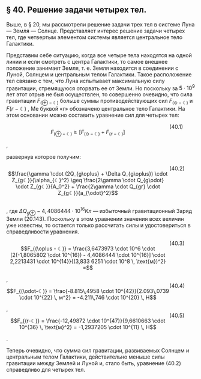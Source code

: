 ## § 40. Решение задачи четырех тел.

Выше, в § 20, мы рассмотрели решение задачи трех тел в системе Луна — Земля — Солнце. Представляет интерес решение задачи четырех тел, где четвертым элементом системы является центральное тело Галактики.

Представим себе ситуацию, когда все четыре тела находятся на одной линии и если смотреть с центра Галактики, то самое внешнее положение занимает Земля, т. е. Земля находится в соединении с Луной, Солнцем и центральным телом Галактики. Такое расположение тел связано с тем, что Луна испытывает максимальную силу гравитации, стремящуюся оторвать ее от Земли. Но поскольку за <span data-db-key="8919" data-src="images/formula_inline_597_0_0.webp"> $5 \cdot 10^9$ </span> лет этот отрыв не был осуществлен, то совершенно очевидно, что сила гравитации <span data-db-key="8920" data-src="images/formula_inline_597_0_13.webp"> $F_{(\oplus-☾)}$ </span> больше суммы противодействующих сил <span data-db-key="8921" data-src="images/formula_inline_597_1_0.webp"> $F_{(\odot - ☾)}$ </span> и <span data-db-key="8922" data-src="images/formula_inline_597_1_2.webp"> $F(г - ☾)$ </span> , Me буквой «г» обозначено центральное тело Галактики. На этом основании можно составить уравнение сил для четырех тел:

<div style="display: flex; width: 100%;" data-db-key="8914" data-src="images/formula_full_597_2_0.webp">
<div style="width: 100%;">

$$F_{(\oplus - ☾)} \geq [F_{(\odot - ☾)} + F_{(г - ☾)}]$$

</div>
<div style="width: 80px;">
(40.1)
</div>
</div>
,

развернув которое получим:

<div style="display: flex; width: 100%;" data-db-key="8915" data-src="images/formula_full_597_4_0.webp">
<div style="width: 100%;">

$$\frac{\gamma \cdot (2Q_{g\oplus} + \Delta Q_{g\oplus}) \cdot Z_{g☾}}{\alpha_{☾}^2} \geq \frac{2\gamma \cdot Q_{g\odot} \cdot Z_{g☾}}{A_0^2} + \frac{2\gamma \cdot Q_{gг} \cdot Z_{g☾}}{a_{\odot}^2}$$

</div>
<div style="width: 80px;">
(40.2)
</div>
</div>

, где <span data-db-key="8923" data-src="images/formula_inline_597_4_3.webp"> $\Delta Q_{g\oplus} - 4,4086444 \cdot 10^{16} Кл$ </span> — избыточный гравитационный 3aряд Земли (20.143). Поскольку в этом уравнении значения всех величин уже известны, то остается только рассчитать силы и удостовериться в справедливости уравнения.

<div style="display: flex; width: 100%;" data-db-key="8916" data-src="images/formula_full_597_5.webp">
<div style="width: 100%;">

$$F_{(\oplus - ☾)} = \frac{3,6473973 \cdot 10^6 \cdot [2(-1,8065802 \cdot 10^{16}) - 4,4086444 \cdot 10^{16}] \cdot 2,2213431 \cdot 10^{14}}{(3,833 6251 \cdot 10^8 \, \text{м})^2} =$$

</div>
<div style="width: 80px;">
(40.3)
</div>
</div>
,

<div style="display: flex; width: 100%;" data-db-key="8918" data-src="images/formula_full_597_9_0.webp">
<div style="width: 100%;">

$$F_{(\odot-☾)} = \frac{-8.815\,4958 \cdot 10^{42}}{2.093\,0739 \cdot 10^{22} \, м^2} = -4.211\,746 \cdot 10^{20} \, Н$$

</div>
<div style="width: 80px;">
(40.4)
</div>
</div>
,

<div style="display: flex; width: 100%;" data-db-key="8913" data-src="images/formula_full_597_11_0.webp">
<div style="width: 100%;">

$$F_{(r-☾)} = \frac{-12,49872 \cdot 10^{47}}{9,6610663 \cdot 10^{36} \, \text{м}^2} = -1,2937205 \cdot 10^{11} \, Н$$

</div>
<div style="width: 80px;">
(40.5)
</div>
</div>
.

Теперь очевидно, что сумма сил гравитации, развиваемых Солнцем и центральным телом Галактики, действительно меныше силы гравитации между Землей и Луной и, стало быть, уравнение (40.2) справедливо для четырех тел.


